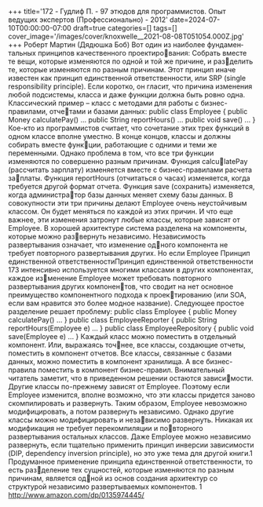 +++
title='172 - Гудлиф П. - 97 этюдов для программистов. Опыт ведущих экспертов (Профессионально) - 2012'
date=2024-07-10T00:00:00-07:00
draft=true
categories=[]
tags=[]
cover_image='/images/cover/knoxwelle__2021-08-08T051054.000Z.jpg'
+++
Роберт Мартин (Дядюшка Боб)
Вот один из наи­бо­лее фун­да­мен­таль­ных прин­ци­пов ка­че­ст­вен­но­го про­ек­ти­рова­ния:
Собрать вместе те вещи, которые изменяются по одной и той же причине, и разделить те, которые изменяются по разным причинам.
Этот принцип иначе известен как принцип единственной ответственности, 
или SRP (single responsibility principle). Если коротко, он гласит, что причина 
изменения любой подсистемы, класса и даже функции должна быть ровно одна. 
Классический пример – класс с методами для работы с бизнес-правилами, отчетами и базами данных:
public class Employee {
public Money calculatePay() ...
public String reportHours() ...
public void save() ...
}
Кое-кто из программистов считает, что сочетание этих трех функций в одном 
классе вполне уместно. В конце концов, классы и должны собирать вместе функции, работающие с одними и теми же переменными. Однако проблема в том, что 
все три функции изменяются по совершенно разным причинам. Функция calculatePay (рассчитать зарплату) изменяется вместе с бизнес-правилами расчета заплаты. Функция reportHours (отчитаться о часах) изменяется, когда требуется 
другой формат отчета. Функция save (сохранить) изменяется, когда администратор базы данных меняет схему базы данных. В совокупности эти три причины 
делают Employee очень неустойчивым классом. Он будет меняться по каждой из 
этих причин. И что еще важнее, эти изменения затронут любые классы, которые 
зависят от Employee.
В хорошей архитектуре система разделена на компоненты, которые можно развернуть независимо. Независимость развертывания означает, что изменение одного компонента не требует повторного развертывания других. Но если Employee
Принцип единственной 
ответственностиПринцип единственной ответственности 173
интенсивно используется многими классами в других компонентах, каждое изменение Employee может требовать повторного развертывания других компонентов, что сводит на нет основное преимущество компонентного подхода к проектированию (или SOA, если вам нравится это более модное название). Следующее 
простое разделение решает проблему:
public class Employee {
 public Money calculatePay() ...
}
public class EmployeeReporter {
 public String reportHours(Employee e) ...
}
public class EmployeeRepository {
 public void save(Employee e) ...
}
Каждый класс можно поместить в отдельный компонент. Или, выражаясь точнее, все классы, создающие отчеты, поместить в компонент отчетов. Все классы, 
связанные с базами данных, можно поместить в компонент хранилища. А все 
бизнес-правила поместить в компонент бизнес-правил.
Внимательный читатель заметит, что в приведенном решении остаются зависимости. Другие классы по-прежнему зависят от Employee. Поэтому если Employee
изменится, вполне возможно, что эти классы придется заново скомпилировать 
и развернуть. Таким образом, Employee невозможно модифицировать, а потом 
развернуть независимо. Однако другие классы можно модифицировать и независимо развернуть. Никакая их модификация не требует перекомпиляции и повторного развертывания остальных классов. Даже Employee можно независимо 
развернуть, если тщательно применить принцип инверсии зависимости (DIP, 
dependency inversion principle), но это уже тема для другой книги.1
Продуманное применение принципа единственной ответственности, то есть разделение тех сущностей, которые изменяются по разным причинам, является одной из основ создания архитектур со структурой независимо развертываемых 
компонентов.
1 http://www.amazon.com/dp/0135974445/